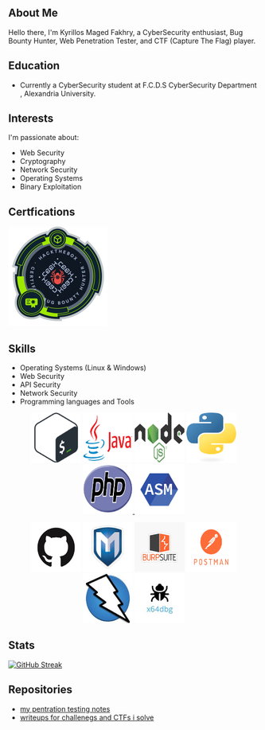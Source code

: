 ## About Me

Hello there, I'm Kyrillos Maged Fakhry, a CyberSecurity enthusiast, Bug Bounty Hunter, Web Penetration Tester, and CTF (Capture The Flag) player.

## Education

- Currently a CyberSecurity student at F.C.D.S CyberSecurity Department , Alexandria University.

## Interests

I'm passionate about:

- Web Security
- Cryptography
- Network Security
- Operating Systems
- Binary Exploitation


## Certfications 
[![CBBH](/images/CBBH.png)](https://academy.hackthebox.com/achievement/badge/f3bd0f29-5247-11ee-acfc-bea50ffe6cb4)


## Skills

- Operating Systems (Linux & Windows) 
- Web Security
- API Security 
- Network Security
- Programming languages and Tools
<p align="center">
<a href="https://www.gnu.org/software/bash/"><img src="/images/Bash-Logo.png" width="100" height="100"></a>
<a href="https://www.java.com/en/"> <img src="/images/Java-Logo.png" width="100" height="100"></a>
<a href="https://nodejs.org/en">  <img src="/images/Node.js_logo.png" width="100" height="100"></a>
<a href="https://www.python.org/">  <img src="/images/python-logo.png" width="100" height="100"></a>
<a href="https://www.php.net/"> <img src="/images/PHP-logo.png" width="100" height="100"> </a>
<a href="https://www.nasm.us/"> <img src="/images/nasm-assembly-lang.png" width="100" height="100"> </a>
</p>

<p align="center">
<a href="https://github.com/"><img src="/images/Github logo.png" width="100" height="100"></a>
<a href="https://www.metasploit.com/"><img src="/images/metasploit-logo.jpeg" width="100" height="100"></a>
<a href="https://portswigger.net/burp/"><img src="/images/burpsuite-logo.png" width="100" height="100"></a>
<a href="https://www.postman.com/"><img src="/images/postman-logo.png" width="100" height="100"></a>
<a href="https://www.zaproxy.org/"><img src="/images/zap-prox-logo.jpeg" width="100" height="100"></a>
<a href="https://x64dbg.com/"><img src="/images/x64dbg-logo.jpeg" width="100" height="100"></a>
</p>

## Stats

<!-- ![Anurag's GitHub stats](https://github-readme-stats.vercel.app/api?username=kiro6&show_icons=true&theme=radical) -->
[![GitHub Streak](https://streak-stats.demolab.com/?user=DenverCoder1&theme=dark)](https://git.io/streak-stats)

## Repositories 
- [my pentration testing notes](https://github.com/kiro6/penetration-testing-notes)
- [writeups for challenegs and CTFs i solve](https://github.com/kiro6/writeups)
